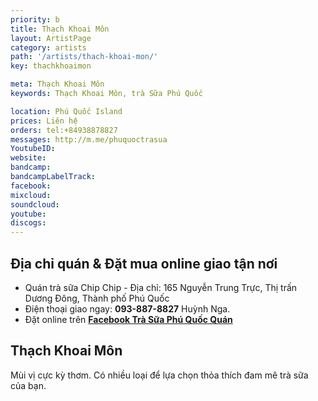 ```yaml
---
priority: b
title: Thạch Khoai Môn
layout: ArtistPage
category: artists
path: '/artists/thach-khoai-mon/'
key: thachkhoaimon

meta: Thạch Khoai Môn
keywords: Thạch Khoai Môn, trà Sữa Phú Quốc

location: Phú Quốc Island
prices: Liên hệ
orders: tel:+84938878827
messages: http://m.me/phuquoctrasua
YoutubeID: 
website: 
bandcamp: 
bandcampLabelTrack: 
facebook: 
mixcloud: 
soundcloud: 
youtube: 
discogs: 
---
```


## Địa chỉ quán & Đặt mua online giao tận nơi

- Quán trà sữa Chip Chip - Địa chỉ: 165 Nguyễn Trung Trực, Thị trấn Dương Đông, Thành phố Phú Quốc
- Điện thoại giao ngay: **093-887-8827** Huỳnh Nga.
- Đặt online trên [**Facebook Trà Sữa Phú Quốc Quán**](https://www.facebook.com/phuquoctrasua)


## Thạch Khoai Môn

Mùi vị cực kỳ thơm. Có nhiều loại để lựa chọn thỏa thích đam mê trà sữa của bạn.